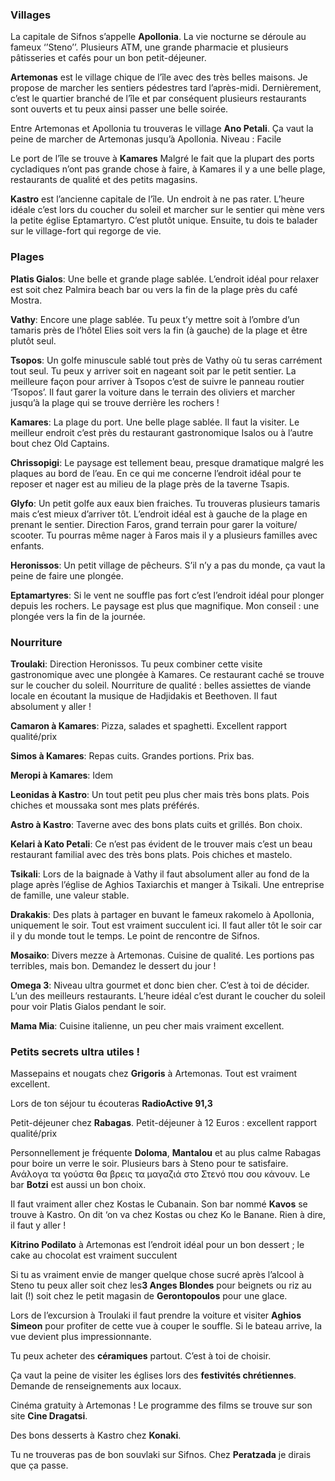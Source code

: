 ### Villages

La capitale de Sifnos s’appelle **Apollonia**. La vie nocturne se déroule au fameux ‘’Steno’’. Plusieurs ATM, une grande pharmacie et plusieurs pâtisseries et cafés pour un bon petit-déjeuner.


 **Artemonas** est le village chique de l’île avec des très belles maisons. Je propose de marcher les sentiers pédestres tard l’après-midi. Dernièrement, c’est le quartier branché de l’île et par conséquent plusieurs restaurants sont ouverts et tu peux ainsi passer une belle soirée.

Entre Artemonas et Apollonia tu trouveras le village **Ano Petali**. Ça vaut la peine de marcher de Artemonas jusqu’à Apollonia. Niveau : Facile
 
Le port de l’île se trouve à **Kamares** Malgré le fait que la plupart des ports cycladiques n’ont pas grande chose à faire, à Kamares il y a une belle plage, restaurants de qualité et des petits magasins.

**Kastro** est l’ancienne capitale de l’île. Un endroit à ne pas rater. L’heure idéale c’est lors du coucher du soleil et marcher sur le sentier qui mène vers la petite église Eptamartyro. C’est plutôt unique. Ensuite, tu dois te balader sur le village-fort qui regorge de vie.


### Plages

**Platis Gialos**: Une belle et grande plage sablée. L’endroit idéal pour relaxer est soit chez Palmira beach bar ou vers la fin de la plage près du café Mostra.

**Vathy**: Encore une plage sablée. Tu peux t’y mettre soit à l’ombre d’un tamaris près de l’hôtel Elies soit vers la fin (à gauche) de la plage et être plutôt seul. 

**Tsopos**: Un golfe minuscule sablé tout près de Vathy où tu seras carrément tout seul. Tu peux y arriver soit en nageant soit par le petit sentier. La meilleure façon pour arriver à Tsopos c’est de suivre le panneau routier ‘Tsopos’. Il faut garer la voiture dans le terrain des oliviers et marcher jusqu’à la plage qui se trouve derrière les rochers !

**Kamares**: La plage du port. Une belle plage sablée. Il faut la visiter. Le meilleur endroit c’est près du restaurant gastronomique Isalos ou à l’autre bout chez Old Captains.

**Chrissopigi**: Le paysage est tellement beau, presque dramatique malgré les plaques au bord de l’eau. En ce qui me concerne l’endroit idéal pour te reposer et nager est au milieu de la plage près de la taverne Tsapis.

**Glyfo**: Un petit golfe aux eaux bien fraiches. Tu trouveras plusieurs tamaris mais c’est mieux d’arriver tôt. L’endroit idéal est à gauche de la plage en prenant le sentier. Direction Faros, grand terrain pour garer la voiture/ scooter. Tu pourras même nager à Faros mais il y a plusieurs familles avec enfants. 

**Heronissos**: Un petit village de pêcheurs. S’il n’y a pas du monde, ça vaut la peine de faire une plongée.

**Eptamartyres**: Si le vent ne souffle pas fort c’est l’endroit idéal pour plonger depuis les rochers. Le paysage est plus que magnifique. Mon conseil : une plongée vers la fin de la journée.


### Nourriture

**Troulaki**: Direction Heronissos. Tu peux combiner cette visite gastronomique avec une plongée à Kamares. Ce restaurant caché se trouve sur le coucher du soleil. Nourriture de qualité : belles assiettes de viande locale en écoutant la musique de Hadjidakis et Beethoven. Il faut absolument y aller !

**Camaron à Kamares**: Pizza, salades et spaghetti. Excellent rapport qualité/prix 

**Simos à Kamares**: Repas cuits. Grandes portions. Prix bas.

**Meropi à Kamares**: Idem

**Leonidas à Kastro**: Un tout petit peu plus cher mais très bons plats. Pois chiches et moussaka sont mes plats préférés. 

**Astro à Kastro**: Taverne avec des bons plats cuits et grillés. Bon choix.

**Kelari à Kato Petali**: Ce n’est pas évident de le trouver mais c’est un beau restaurant familial avec des très bons plats. Pois chiches et mastelo. 

**Tsikali**: Lors de la baignade à Vathy il faut absolument aller au fond de la plage après l’église de Aghios Taxiarchis et manger à Tsikali. Une entreprise de famille, une valeur stable.

**Drakakis**: Des plats à partager en buvant le fameux rakomelo à Apollonia, uniquement le soir. Tout est vraiment succulent ici. Il faut aller tôt le soir car il y du monde tout le temps. Le point de rencontre de Sifnos.

**Mosaiko**: Divers mezze à Artemonas. Cuisine de qualité. Les portions pas terribles, mais bon. Demandez le dessert du jour !

**Omega 3**: Niveau ultra gourmet et donc bien cher. C’est à toi de décider. L’un des meilleurs restaurants. L’heure idéal c’est durant le coucher du soleil pour voir Platis Gialos pendant le soir.

**Mama Mia**: Cuisine italienne, un peu cher mais vraiment excellent.


### Petits secrets ultra utiles !

Massepains et nougats chez **Grigoris** à Artemonas. Tout est vraiment excellent.

Lors de ton séjour tu écouteras **RadioActive 91,3**

Petit-déjeuner chez **Rabagas**. Petit-déjeuner à 12 Euros : excellent rapport qualité/prix

Personnellement je fréquente **Doloma**, **Mantalou** et au plus calme Rabagas pour boire un verre le soir. Plusieurs bars à Steno pour te satisfaire. 
Ανάλογα τα γούστα θα βρεις τα μαγαζιά στο Στενό που σου κάνουν. Le bar **Botzi** est aussi un bon choix.

Il faut vraiment aller chez Kostas le Cubanain. Son bar nommé **Κavos** se trouve à Kastro. On dit ‘on va chez Kostas ou chez Ko le Banane. Rien à dire, il faut y aller !

**Kitrino Podilato** à Artemonas est l’endroit idéal pour un bon dessert ; le cake au chocolat est vraiment succulent 

Si tu as vraiment envie de manger quelque chose sucré après l’alcool à Steno tu peux aller soit chez les**3 Anges Blondes** pour beignets ou riz au lait (!) soit chez le petit magasin de **Gerontopoulos** pour une glace.

Lors de l’excursion à Troulaki il faut prendre la voiture et visiter **Aghios Simeon** pour profiter de cette vue à couper le souffle. Si le bateau arrive, la vue devient plus impressionnante.

Tu peux acheter des **céramiques** partout. C’est à toi de choisir.

Ça vaut la peine de visiter les églises lors des **festivités chrétiennes**. Demande de renseignements aux locaux. 
 
Cinéma gratuity à Artemonas ! Le programme des films se trouve sur son site **Cine Dragatsi**.

Des bons desserts à Kastro chez **Konaki**.

Tu ne trouveras pas de bon souvlaki sur Sifnos. Chez **Peratzada** je dirais que ça passe. 
